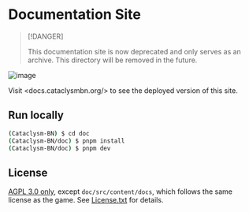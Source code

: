 # Documentation Site

> [!DANGER]
>
> This documentation site is now deprecated and only serves as an archive.
> This directory will be removed in the future.

![image](https://github.com/cataclysmbnteam/Cataclysm-BN/assets/54838975/b96a856a-9937-4f45-a508-b27766e2004b)

Visit <docs.cataclysmbn.org/> to see the deployed version of this site.

## Run locally

```sh
(Cataclysm-BN) $ cd doc
(Cataclysm-BN/doc) $ pnpm install
(Cataclysm-BN/doc) $ pnpm dev
```

## License

[AGPL 3.0 only](./LICENSE), except `doc/src/content/docs`, which follows the same license as the
game. See [License.txt](../LICENSE.txt) for details.
